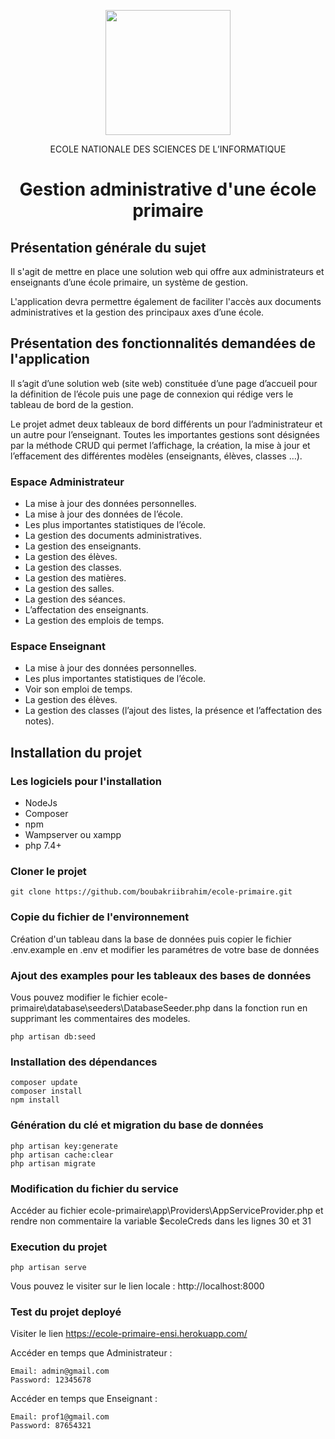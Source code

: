 <p align="center"><a href="http://www.ensi-uma.tn/" target="_blank"><img src="https://i.postimg.cc/vZDn07KQ/ensi2.png" width="200"></a></p>

<p align="center">
ECOLE NATIONALE DES SCIENCES DE L’INFORMATIQUE
</p>
<h1 align="center">
    Gestion administrative d'une école primaire
</h1>


## Présentation générale du sujet
Il s'agit de mettre en place une solution web qui offre aux administrateurs et enseignants d’une école primaire, un système de gestion. 
   
L'application devra permettre également de faciliter l'accès aux documents administratives et la gestion des principaux axes d’une école.


## Présentation des fonctionnalités demandées de l'application
Il s’agit d’une solution web (site web) constituée d’une page d’accueil pour la définition de l’école puis une page de connexion qui rédige vers le tableau de bord de la gestion.

Le projet admet deux tableaux de bord différents un pour l’administrateur et un autre pour l’enseignant. Toutes les importantes gestions sont désignées par la méthode CRUD qui permet l’affichage, la création, la mise à jour et l’effacement des différentes modèles (enseignants, élèves, classes …). 

### Espace Administrateur
-	La mise à jour des données personnelles.
-	La mise à jour des données de l’école.
-	Les plus importantes statistiques de l’école.
-	La gestion des documents administratives.
-	La gestion des enseignants.
-	La gestion des élèves.
-	La gestion des classes.
-	La gestion des matières.
-	La gestion des salles.
-	La gestion des séances.
-	L’affectation des enseignants.
-	La gestion des emplois de temps.

### Espace Enseignant

-	La mise à jour des données personnelles.
-	Les plus importantes statistiques de l’école.
-	Voir son emploi de temps.
-	La gestion des élèves.
-	La gestion des classes (l’ajout des listes, la présence et l’affectation des notes).


## Installation du projet

### Les logiciels pour l'installation

- NodeJs
- Composer
- npm
- Wampserver ou xampp
- php 7.4+

### Cloner le projet
```
git clone https://github.com/boubakriibrahim/ecole-primaire.git
```

### Copie du fichier de l'environnement

Création d'un tableau dans la base de données puis copier le fichier .env.example en .env et modifier les paramétres de votre base de données

### Ajout des examples pour les tableaux des bases de données

Vous pouvez modifier le fichier ecole-primaire\database\seeders\DatabaseSeeder.php dans la fonction run en supprimant les commentaires des modeles.

```
php artisan db:seed
```

### Installation des dépendances

```
composer update
composer install
npm install
```


### Génération du clé et migration du base de données

```
php artisan key:generate  
php artisan cache:clear
php artisan migrate
```

### Modification du fichier du service

Accéder au fichier ecole-primaire\app\Providers\AppServiceProvider.php et rendre non commentaire la variable $ecoleCreds dans les lignes 30 et 31

### Execution du projet

```
php artisan serve
```

Vous pouvez le visiter sur le lien locale : http://localhost:8000

### Test du projet deployé

Visiter le lien https://ecole-primaire-ensi.herokuapp.com/

Accéder en temps que Administrateur :
```
Email: admin@gmail.com
Password: 12345678
```
Accéder en temps que Enseignant :
```
Email: prof1@gmail.com
Password: 87654321
```
